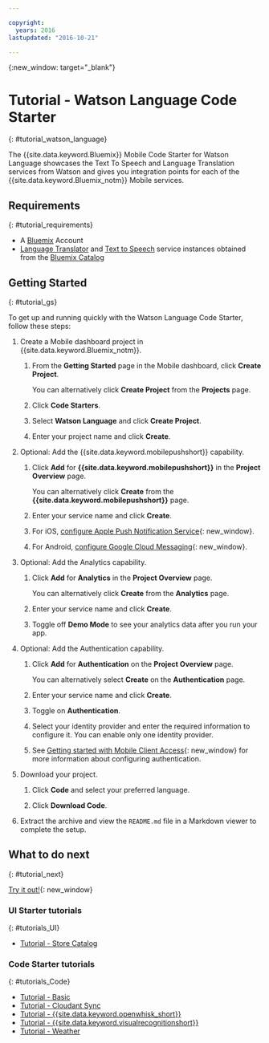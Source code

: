 ```yaml
---

copyright:
  years: 2016
lastupdated: "2016-10-21"

---
```

{:new_window: target="_blank"}

# Tutorial - Watson Language Code Starter
{: #tutorial_watson_language}

The {{site.data.keyword.Bluemix}} Mobile Code Starter for Watson Language showcases the Text To Speech and Language Translation services from Watson and gives you integration points for each of the {{site.data.keyword.Bluemix_notm}} Mobile services.


## Requirements
{: #tutorial_requirements}

* A [Bluemix](http://bluemix.net) Account
* [Language Translator](https://console.{DomainName}/catalog/services/language-translator/) and [Text to Speech](https://console.{DomainName}/catalog/services/text-to-speech/) service instances obtained from the [Bluemix Catalog](https://console.{DomainName}/catalog/)


## Getting Started
{: #tutorial_gs}

To get up and running quickly with the Watson Language Code Starter, follow these steps:

1. Create a Mobile dashboard project in {{site.data.keyword.Bluemix_notm}}.

   1. From the **Getting Started** page in the Mobile dashboard, click **Create Project**.

      You can alternatively click **Create Project** from the **Projects** page.

   2. Click **Code Starters**.

   3. Select **Watson Language** and click **Create Project**.

   4. Enter your project name and click **Create**.

2. Optional: Add the {{site.data.keyword.mobilepushshort}} capability.

   1. Click **Add** for **{{site.data.keyword.mobilepushshort}}** in the **Project Overview** page.

      You can alternatively click **Create** from the **{{site.data.keyword.mobilepushshort}}** page.

   2. Enter your service name and click **Create**.

   3. For iOS, [configure Apple Push Notification Service](/docs/services/mobilepush/t_push_provider_ios.html){: new_window}.

   4. For Android, [configure Google Cloud Messaging](/docs/services/mobilepush/t_push_provider_android.html){: new_window}.
   
3. Optional: Add the Analytics capability.

   1. Click **Add** for **Analytics** in the **Project Overview** page.

      You can alternatively click **Create** from the **Analytics** page.

   2. Enter your service name and click **Create**.
   
   3. Toggle off **Demo Mode** to see your analytics data after you run your app.

4. Optional: Add the Authentication capability.

   1. Click **Add** for **Authentication** on the **Project Overview** page.

      You can alternatively select **Create** on the **Authentication** page.

   2. Enter your service name and click **Create**.
   
   3. Toggle on **Authentication**.
   
   4. Select your identity provider and enter the required information to configure it. You can enable only one identity provider.

   5. See [Getting started with Mobile Client Access](/docs/services/mobileaccess/index.html){: new_window} for more information about configuring authentication.

5. Download your project.

   1. Click **Code** and select your preferred language.

   2. Click **Download Code**.

6. Extract the archive and view the `README.md` file in a Markdown viewer to complete the setup.


## What to do next
{: #tutorial_next}

[Try it out!](http://console.{DomainName}/mobile/create-project?starter=512568a1-72db-35c7-b9c4-4f3e3bc89375){: new_window}



### UI Starter tutorials
{: #tutorials_UI}

* [Tutorial - Store Catalog](tutorial_store_catalog.html)


### Code Starter tutorials
{: #tutorials_Code}

* [Tutorial - Basic](tutorial.html)
* [Tutorial - Cloudant Sync](tutorial_cloudant_synd.html)
* [Tutorial - {{site.data.keyword.openwhisk_short}}](tutorial_openwhisk.html)
* [Tutorial - {{site.data.keyword.visualrecognitionshort}}](tutorial_visual_recognition.html)
* [Tutorial - Weather](tutorial_weather.html)

